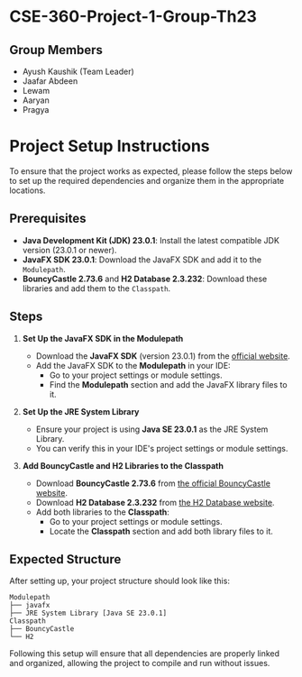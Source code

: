 # CSE-360-Project-1-Group-Th23

## Group Members
- Ayush Kaushik (Team Leader)
- Jaafar Abdeen
- Lewam
- Aaryan
- Pragya

# Project Setup Instructions

To ensure that the project works as expected, please follow the steps below to set up the required dependencies and organize them in the appropriate locations.

## Prerequisites

- **Java Development Kit (JDK) 23.0.1**: Install the latest compatible JDK version (23.0.1 or newer).
- **JavaFX SDK 23.0.1**: Download the JavaFX SDK and add it to the `Modulepath`.
- **BouncyCastle 2.73.6** and **H2 Database 2.3.232**: Download these libraries and add them to the `Classpath`.

## Steps

1. **Set Up the JavaFX SDK in the Modulepath**
   - Download the **JavaFX SDK** (version 23.0.1) from the [official website](https://openjfx.io).
   - Add the JavaFX SDK to the **Modulepath** in your IDE:
     - Go to your project settings or module settings.
     - Find the **Modulepath** section and add the JavaFX library files to it.

2. **Set Up the JRE System Library**
   - Ensure your project is using **Java SE 23.0.1** as the JRE System Library.
   - You can verify this in your IDE's project settings or module settings.

3. **Add BouncyCastle and H2 Libraries to the Classpath**
   - Download **BouncyCastle 2.73.6** from [the official BouncyCastle website](https://www.bouncycastle.org).
   - Download **H2 Database 2.3.232** from [the H2 Database website](https://h2database.com).
   - Add both libraries to the **Classpath**:
     - Go to your project settings or module settings.
     - Locate the **Classpath** section and add both library files to it.

## Expected Structure

After setting up, your project structure should look like this:

```
Modulepath
├── javafx
├── JRE System Library [Java SE 23.0.1]
Classpath
├── BouncyCastle
└── H2
```

Following this setup will ensure that all dependencies are properly linked and organized, allowing the project to compile and run without issues.
